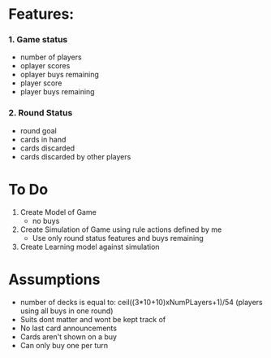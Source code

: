 # Features:
### 1. Game status
- number of players
- oplayer scores
- oplayer buys remaining
- player score
- player buys remaining

### 2. Round Status
- round goal
- cards in hand
- cards discarded
- cards discarded by other players

# To Do
1. Create Model of Game
	- no buys
2. Create Simulation of Game using rule actions defined by me
	- Use only round status features and buys remaining
3. Create Learning model against simulation

# Assumptions
- number of decks is equal to: ceil((3*10+10)xNumPLayers+1)/54 (players using all buys in one round)
- Suits dont matter and wont be kept track of
- No last card announcements
- Cards aren't shown on a buy
- Can only buy one per turn
